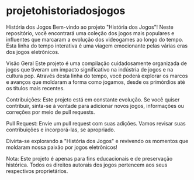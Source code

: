 # projetohistoriadosjogos
História dos Jogos
Bem-vindo ao projeto "História dos Jogos"! Neste repositório, você encontrará uma coleção dos jogos mais populares e influentes que marcaram a evolução dos videogames ao longo do tempo. Esta linha do tempo interativa é uma viagem emocionante pelas várias eras dos jogos eletrônicos.

Visão Geral
Este projeto é uma compilação cuidadosamente organizada de jogos que tiveram um impacto significativo na indústria de jogos e na cultura pop. Através desta linha do tempo, você poderá explorar os marcos e avanços que moldaram a forma como jogamos, desde os primórdios até os títulos mais recentes.

Contribuições: Este projeto está em constante evolução. Se você quiser contribuir, sinta-se à vontade para adicionar novos jogos, informações ou correções por meio de pull requests.

Pull Request: Envie um pull request com suas adições. Vamos revisar suas contribuições e incorporá-las, se apropriado.


Divirta-se explorando a "História dos Jogos" e revivendo os momentos que moldaram nossa paixão por jogos eletrônicos!

Nota: Este projeto é apenas para fins educacionais e de preservação histórica. Todos os direitos autorais dos jogos pertencem aos seus respectivos proprietários.

